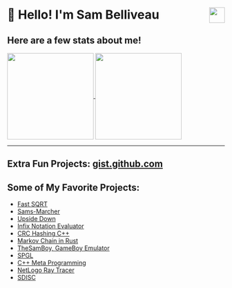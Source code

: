 
# 👋 Hello! I'm Sam Belliveau <a href="https://github.com/Sam-Belliveau"><img align="right" src="https://komarev.com/ghpvc/?username=Sam-Belliveau&color=red&style=flat" height=36/></a>

## Here are a few stats about me!

<a href="https://github.com/Sam-Belliveau">
  <img align="center" src="https://github-readme-stats.vercel.app/api?username=Sam-Belliveau&show_icons=true&line_height=27&count_private=true&title_color=ffffff&text_color=c9cacc&icon_color=2bbc8a&bg_color=1d1f21" height=200/>
</a>
<a href="https://github.com/Sam-Belliveau">
  <img align="center" src="https://github-readme-stats.vercel.app/api/top-langs/?username=Sam-Belliveau&hide=java,html,tex&title_color=ffffff&text_color=c9cacc&icon_color=2bbc8a&bg_color=1d1f21&langs_count=4", height=200/>
</a>

---

## Extra Fun Projects: [gist.github.com](https://gist.github.com/Sam-Belliveau)

## Some of My Favorite Projects:

- [Fast SQRT](https://gist.github.com/Sam-Belliveau/501f2f1589734cf89d1b9b448f4a9717)
- [Sams-Marcher](https://github.com/Sam-Belliveau/Sams-Marcher)
- [Upside Down](https://github.com/Sam-Belliveau/Upside-Down)
- [Infix Notation Evaluator](https://gist.github.com/Sam-Belliveau/3c90f0f05368f0e5dbb0c9a0b37e1025)
- [CRC Hashing C++](https://gist.github.com/Sam-Belliveau/72ba4a8710324ce7a1ac1789d64ec831)
- [Markov Chain in Rust](https://github.com/Sam-Belliveau/Markov-Chain)
- [TheSamBoy, GameBoy Emulator](https://github.com/Sam-Belliveau/TheSamBoy)
- [SPGL](https://github.com/Sam-Belliveau/SPGL)
- [C++ Meta Programming](https://github.com/Sam-Belliveau/CPP-Meta-Programing)
- [NetLogo Ray Tracer](https://gist.github.com/Sam-Belliveau/f266a54d3523843563b2b172dee71b53)
- [SDISC](https://github.com/Sam-Belliveau/SDISC)
